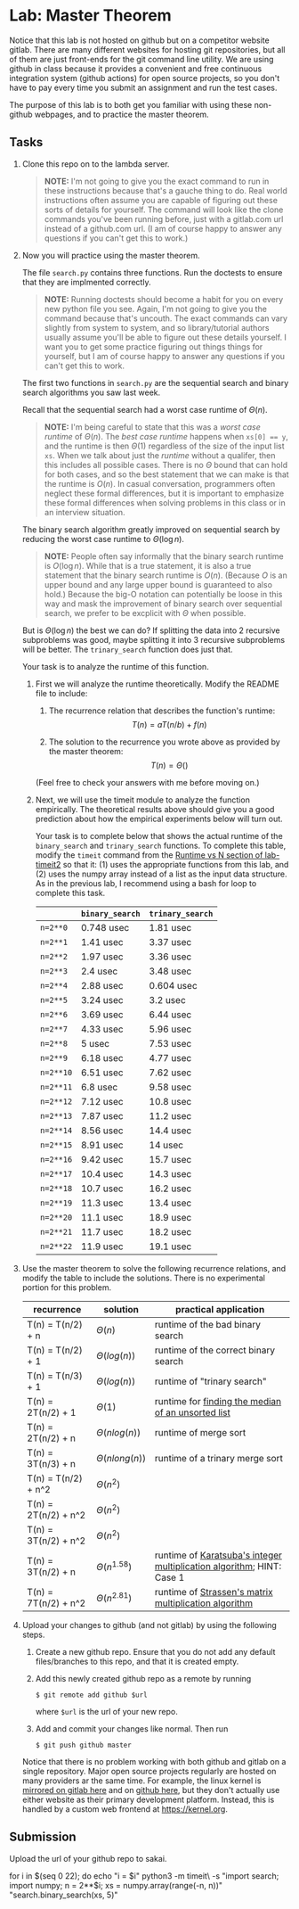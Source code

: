 # Lab: Master Theorem

Notice that this lab is not hosted on github but on a competitor website gitlab.
There are many different websites for hosting git repositories,
but all of them are just front-ends for the git command line utility.
We are using github in class because it provides a convenient and free continuous integration system (github actions) for open source projects,
so you don't have to pay every time you submit an assignment and run the test cases.

The purpose of this lab is to both get you familiar with using these non-github webpages, and to practice the master theorem.

## Tasks

1. Clone this repo on to the lambda server.

    > **NOTE:**
    > I'm not going to give you the exact command to run in these instructions because that's a gauche thing to do.
    > Real world instructions often assume you are capable of figuring out these sorts of details for yourself.
    > The command will look like the clone commands you've been running before, just with a gitlab.com url instead of a github.com url.
    > (I am of course happy to answer any questions if you can't get this to work.)

1. Now you will practice using the master theorem.

    The file `search.py` contains three functions.
    Run the doctests to ensure that they are implmented correctly.

    > **NOTE:**
    > Running doctests should become a habit for you on every new python file you see.
    > Again, I'm not going to give you the command because that's uncouth.
    > The exact commands can vary slightly from system to system,
    > and so library/tutorial authors usually assume you'll be able to figure out these details yourself.
    > I want you to get some practice figuring out things things for yourself,
    > but I am of course happy to answer any questions if you can't get this to work.

    The first two functions in `search.py` are the sequential search and binary search algorithms you saw last week.

    Recall that the sequential search had a worst case runtime of $\Theta(n)$.

    > **NOTE:**
    > I'm being careful to state that this was a *worst case runtime* of $\Theta(n)$.
    > The *best case runtime* happens when `xs[0] == y`,
    > and the runtime is then $\Theta(1)$ regardless of the size of the input list `xs`.
    > When we talk about just the *runtime* without a qualifer,
    > then this includes all possible cases.
    > There is no $\Theta$ bound that can hold for both cases,
    > and so the best statement that we can make is that the runtime is $O(n)$.
    > In casual conversation, programmers often neglect these formal differences,
    > but it is important to emphasize these formal differences when solving problems in this class or in an interview situation.

    The binary search algorithm greatly improved on sequential search by reducing the worst case runtime to $\Theta(\log n)$.

    > **NOTE:**
    > People often say informally that the binary search runtime is $O(\log n)$.
    > While that is a true statement, it is also a true statement that the binary search runtime is $O(n)$.
    > (Because $O$ is an upper bound and any large upper bound is guaranteed to also hold.)
    > Because the big-O notation can potentially be loose in this way and mask the improvement of binary search over sequential search,
    > we prefer to be excplicit with $\Theta$ when possible.

    But is $\Theta(\log n)$ the best we can do?
    If splitting the data into 2 recursive subproblems was good,
    maybe splitting it into 3 recursive subproblems will be better.
    The `trinary_search` function does just that.

    Your task is to analyze the runtime of this function.

    1. First we will analyze the runtime theoretically.
        Modify the README file to include:
    
        1. The recurrence relation that describes the function's runtime:
            $$T(n) = aT(n/b) + f(n)$$

        1. The solution to the recurrence you wrote above as provided by the master theorem:
            $$T(n) = \Theta()$$

        (Feel free to check your answers with me before moving on.)
    
    1. Next, we will use the timeit module to analyze the function empirically.
        The theoretical results above should give you a good prediction about how the empirical experiments below will turn out.

        Your task is to complete below that shows the actual runtime of the `binary_search` and `trinary_search` functions.
        To complete this table, modify the `timeit` command from the [Runtime vs N section of lab-timeit2](https://github.com/mikeizbicki/lab-timeit2#runtime-vs-n) so that it: (1) uses the appropriate functions from this lab, and (2) uses the numpy array instead of a list as the input data structure.
        As in the previous lab, I recommend using a bash for loop to complete this task.

        |                | `binary_search`           | `trinary_search`      |
        | -------------- | ------------------------- | --------------------- | 
        | `n=2**0`       |      0.748 usec           |   1.81 usec           |
        | `n=2**1`       |      1.41 usec            |   3.37 usec           |
        | `n=2**2`       |      1.97 usec            |   3.36 usec           |
        | `n=2**3`       |      2.4 usec             |   3.48 usec           |
        | `n=2**4`       |      2.88 usec            |   0.604 usec          |
        | `n=2**5`       |      3.24 usec            |   3.2 usec            |
        | `n=2**6`       |      3.69 usec            |   6.44 usec           |
        | `n=2**7`       |      4.33 usec            |   5.96 usec           |
        | `n=2**8`       |      5 usec               |   7.53 usec           |
        | `n=2**9`       |      6.18 usec            |   4.77 usec           |
        | `n=2**10`      |      6.51 usec            |   7.62 usec           |
        | `n=2**11`      |      6.8 usec             |   9.58 usec           |
        | `n=2**12`      |      7.12 usec            |   10.8 usec           |
        | `n=2**13`      |      7.87 usec            |   11.2 usec           |
        | `n=2**14`      |      8.56 usec            |   14.4 usec           |
        | `n=2**15`      |      8.91 usec            |   14 usec             |
        | `n=2**16`      |      9.42 usec            |   15.7 usec           |
        | `n=2**17`      |      10.4 usec            |   14.3 usec           |
        | `n=2**18`      |      10.7 usec            |   16.2 usec           |
        | `n=2**19`      |      11.3 usec            |   13.4 usec           |
        | `n=2**20`      |      11.1 usec            |   18.9 usec           |
        | `n=2**21`      |      11.7 usec            |   18.2 usec           |
        | `n=2**22`      |      11.9 usec            |   19.1 usec           |


1. Use the master theorem to solve the following recurrence relations,
    and modify the table to include the solutions.
    There is no experimental portion for this problem.

    | recurrence           | solution                       | practical application                     |
    | -------------------- | ------------------------------ | ----------------------------------------- |
    | T(n) = T(n/2) + n    | $\Theta(n                   )$ | runtime of the bad binary search          |
    | T(n) = T(n/2) + 1    | $\Theta(log(n)              )$ | runtime of the correct binary search      |
    | T(n) = T(n/3) + 1    | $\Theta(log(n)              )$ | runtime of "trinary search"               |
    | T(n) = 2T(n/2) + 1   | $\Theta(1                   )$ | runtime for [finding the median of an unsorted list](https://en.wikipedia.org/wiki/Quickselect) |
    | T(n) = 2T(n/2) + n   | $\Theta(nlog(n)             )$ | runtime of merge sort                     |
    | T(n) = 3T(n/3) + n   | $\Theta(nlong(n)            )$ | runtime of a trinary merge sort           |
    | T(n) = T(n/2) + n^2  | $\Theta(n^2                 )$ |                                           |
    | T(n) = 2T(n/2) + n^2 | $\Theta(n^2                 )$ |                                           |
    | T(n) = 3T(n/2) + n^2 | $\Theta(n^2                 )$ |                                           |
    | T(n) = 3T(n/2) + n   | $\Theta(n^1.58              )$ | runtime of [Karatsuba's integer multiplication algorithm](https://en.wikipedia.org/wiki/Karatsuba_algorithm); HINT: Case 1 |
    | T(n) = 7T(n/2) + n^2 | $\Theta(n^2.81              )$ | runtime of [Strassen's matrix multiplication algorithm](https://en.wikipedia.org/wiki/Strassen_algorithm) |

1. Upload your changes to github (and not gitlab) by using the following steps.

    1. Create a new github repo.
        Ensure that you do not add any default files/branches to this repo, and that it is created empty.

    1. Add this newly created github repo as a remote by running
        ```
        $ git remote add github $url
        ```
        where `$url` is the url of your new repo.

    1. Add and commit your changes like normal.
        Then run
        ```
        $ git push github master
        ```
    
    Notice that there is no problem working with both github and gitlab on a single repository.
    Major open source projects regularly are hosted on many providers ar the same time.
    For example, the linux kernel is [mirrored on gitlab here](https://gitlab.com/linux-kernel/linux) and on [github here](https://github.com/torvalds/linux),
    but they don't actually use either website as their primary development platform.
    Instead, this is handled by a custom web frontend at <https://kernel.org>.

## Submission

Upload the url of your github repo to sakai.

for i in $(seq 0 22); 
    do echo "i = $i"
    python3 -m timeit\
        -s "import search; import numpy; n = 2**$i; xs = numpy.array(range(-n, n))"\
        "search.binary_search(xs, 5)"
